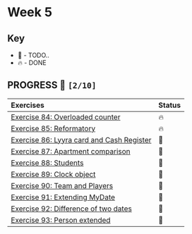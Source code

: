# Week 5

## Key

*   🚧 - TODO..
*   🔥 - DONE

## PROGRESS 🚀 `[2/10]`

| Exercises  | Status    |
| :------------- | :------------- |
| [Exercise 84: Overloaded counter](./Exercise84/Counter.java) | 🔥 |
| [Exercise 85: Reformatory](./Exercise85/Reformatory.java) | 🔥 |
| [Exercise 86: Lyyra card and Cash Register](./Exercise86/) | 🚧 |
| [Exercise 87: Apartment comparison](./Exercise87/) | 🚧 |
| [Exercise 88: Students](./Exercise88/) | 🚧 |
| [Exercise 89: Clock object](./Exercise89/) | 🚧 |
| [Exercise 90: Team and Players](./Exercise90/) | 🚧 |
| [Exercise 91: Extending MyDate](./Exercise91/) | 🚧 |
| [Exercise 92: Difference of two dates](./Exercise92/) | 🚧 |
| [Exercise 93: Person extended](./Exercise93/) | 🚧 |
